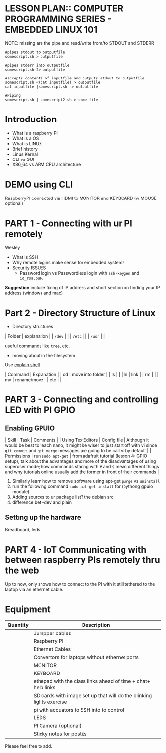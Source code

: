 # LESSON PLAN:: COMPUTER PROGRAMMING SERIES - EMBEDDED LINUX 101

NOTE: missing are the pipe and read/write from/to STDOUT and STDERR
```
#pipes stdout to outputfile
somescript.sh > outputfile

#pipes stderr into outputfile
somescript.sh 2> outputfile 

#accepts contents of inputfile and outputs stdout to outputfile
somescript.sh <(cat inputfile) > outputfile
cat inputfile |somescript.sh  > outputfile

#Piping
somescript.sh | somescript2.sh > some file
```

# Introduction

* What is a raspberry PI
* What is a OS
* What is LINUX
 * Brief history
  * Linus Kernal
 * CLI vs GUI
* X86_64 vs ARM CPU architecture

# DEMO using CLI

RaspberryPI connected via HDMI to MONITOR and KEYBOARD (w MOUSE optional)

# PART 1 - Connecting with ur PI remotely

Wesley
* What is SSH
* Why remote logins make sense for embedded systems
* Security ISSUES
  * Password login vs Passwordless login with `ssh-keygen` and `id_rsa.pub`.

**Suggestion** include fixing of IP address and short section on finding your IP address (windows and mac)


# Part 2 - Directory Structure of Linux

* Directory structures

| Folder | explanation |
| `/dev` |             |
| `/etc` |             |
| `/usr` |             |

useful commands like `tree`, etc.

* moving about in the filesystem

Use [explain shell](explainshell.com)

| Command | Explanation      |
| cd      | move into folder |
| ls      |                  |
| ln      | link             |
| rm      |                  |
| mv      | rename/move      |
| etc     |                  |

# PART 3 - Connecting and controlling LED with PI GPIO

## Enabling GPUIO

| Skill             | Task               | Comments                                                                                                                                                            |
| Using TextEditors | Config file        | Although it would be best to teach nano, it might be wiser to just start off with vi since `git commit` and `git merge` messages are going to be call vi by default |
| Permissions       | run `sudo apt-get` | from adafruit tutorial (lesson 4: GPIO setup), talk about the advantages and more of the disadvantages of using superuser mode; how commands staring with `#` and `$` mean different things and why tutorials online usually add the former in front of their commands                                                                                                                                                                     |


1. Similarly learn how to remove software using apt-get `purge` vs `uninstall`
2. run the following command `sudo apt-get install` for (pythong gpuio module)
3. Adding sources to ur package list? the debian src
4. difference bet <package>-dev  and plain <package>

## Setting up the hardware

Breadboard, leds

# PART 4 - IoT Communicating with between raspberry PIs remotely thru the web

Up to now, only shows how to connect to the PI with it still tethered to the laptop via an ethernet cable.

# Equipment

| Quantity | Description                                                          |
| ----     | ----                                                                 |
|          | Jumpper cables                                                       |
|          | Raspberry PI                                                         |
|          | Ethernet Cables                                                      |
|          | Convertors for laptops without ethernet ports                        |
|          | MONITOR                                                              |
|          | KEYBOARD                                                             |
|          | ethepad with the class links ahead of time + chat+ help links        |
|          | SD cards with image set up that will do the blinking lights exercise |
|          | pi with accuators to SSH into to control                             |
|          | LEDS                                                                 |
|          | PI Camera (optional)                                                 |
|          | Sticky notes for postits                                             |

Please feel free to add.
